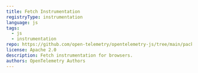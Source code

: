 ```yaml
---
title: Fetch Instrumentation
registryType: instrumentation
language: js
tags:
  - js
  - instrumentation
repo: https://github.com/open-telemetry/opentelemetry-js/tree/main/packages/opentelemetry-instrumentation-fetch
license: Apache 2.0
description: Fetch instrumentation for browsers.
authors: OpenTelemetry Authors
---
```

